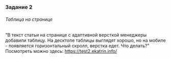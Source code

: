 ### Задание 2  
###### Таблица на странице  
"В текст статьи на странице с адаптивной версткой менеджеры добавили таблицу. На десктопе таблицы выглядят хорошо, но на мобиле - появляется горизонтальный скролл, верстка едет. Что делать?"  
Посмотреть можно здесь: https://test2.ekatrin.info/
